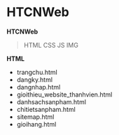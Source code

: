# HTCNWeb
**HTCNWeb**

> HTML
> CSS
> JS
> IMG

**HTML**

- trangchu.html
- dangky.html
- dangnhap.html
- gioithieu_website_thanhvien.html
- danhsachsanpham.html
- chitietsanpham.html
- sitemap.html
- gioihang.html
